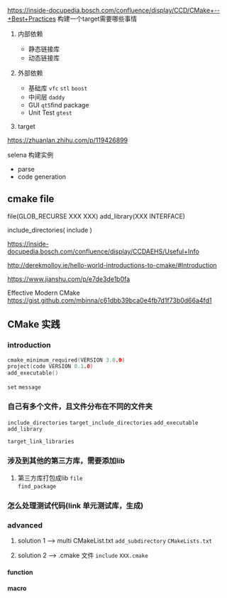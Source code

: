 https://inside-docupedia.bosch.com/confluence/display/CCD/CMake+--+Best+Practices
构建一个target需要哪些事情
1. 内部依赖
   - 静态链接库
   - 动态链接库

2. 外部依赖
   - 基础库 `vfc` `stl` `boost`
   - 中间层 `daddy`
   - GUI `qt5`find package
   - Unit Test `gtest`

3. target

https://zhuanlan.zhihu.com/p/119426899

selena 构建实例
- parse
- code generation

## cmake file 
file(GLOB_RECURSE XXX XXX)
add_library(XXX INTERFACE)

include_directories(
  include
)

https://inside-docupedia.bosch.com/confluence/display/CCDAEHS/Useful+Info

http://derekmolloy.ie/hello-world-introductions-to-cmake/#Introduction

https://www.jianshu.com/p/e7de3de1b0fa

Effective Modern CMake
https://gist.github.com/mbinna/c61dbb39bca0e4fb7d1f73b0d66a4fd1

## CMake 实践

### introduction

```c
cmake_minimum_required(VERSION 3.0.0)
project(code VERSION 0.1.0)
add_executable()
```

`set`
`message`


### 自己有多个文件，且文件分布在不同的文件夹
`include_directories`
`target_include_directories`
`add_executable`
`add_library`

`target_link_libraries`


### 涉及到其他的第三方库，需要添加lib
1. 第三方库打包成lib
   `file`  
   `find_package`

### 怎么处理测试代码(link 单元测试库，生成)

### advanced
1. solution 1 --> multi CMakeList.txt
`add_subdirectory`
`CMakeLists.txt`

2. solution 2 --> .cmake 文件
`include`
`XXX.cmake`

#### function
#### macro